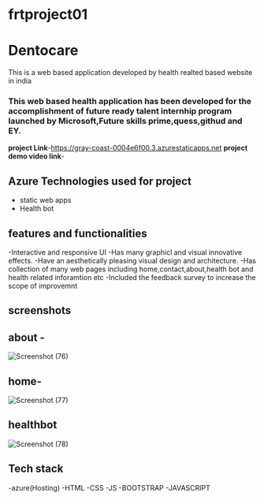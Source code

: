 # frtproject01
# Dentocare
This is a web based application developed by health realted based website in india
### This web based health application has been developed for the accomplishment of future ready talent internhip program launched by Microsoft,Future skills prime,quess,githud and EY.
**project Link**-https://gray-coast-0004e6f00.3.azurestaticapps.net
**project demo video link**-

## Azure Technologies used for project
- static web apps
- Health bot

## features and functionalities
-Interactive and responsive UI
-Has many graphicl and visual innovative effects.
-Have an aesthetically pleasing visual design and architecture.
-Has collection of many web pages including home,contact,about,health bot and health related inforamtion etc
-Included the feedback survey to increase the scope of improvemnt
## screenshots
## about -
![Screenshot (76)](https://github.com/lakshmisowjanya48/frtproject01/assets/109742084/80fcf991-2db7-445e-a29f-221c1a38d151)

## home-

![Screenshot (77)](https://github.com/lakshmisowjanya48/frtproject01/assets/109742084/477a49be-4e19-466a-812c-6caf4d526cad)

## healthbot
![Screenshot (78)](https://github.com/lakshmisowjanya48/frtproject01/assets/109742084/ac5a7293-bfdc-47de-9afc-476201d08e9a)

## Tech stack
-azure(Hosting)
-HTML
-CSS
-JS
-BOOTSTRAP
-JAVASCRIPT 

